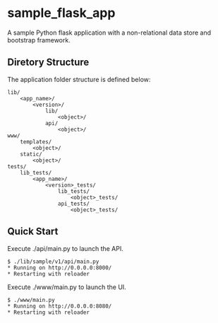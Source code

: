 sample_flask_app
================================
    
A sample Python flask application with a non-relational data store and bootstrap framework.

Diretory Structure
-------------------------

The application folder structure is defined below:

    lib/
        <app_name>/
            <version>/
                lib/
                    <object>/
                api/
                    <object>/
    www/
        templates/
            <object>/
        static/
            <object>/
    tests/
        lib_tests/
            <app_name>/
                <version>_tests/
                    lib_tests/
                        <object>_tests/
                    api_tests/
                        <object>_tests/


Quick Start
-------------------------

Execute ./api/main.py to launch the API.

    $ ./lib/sample/v1/api/main.py
    * Running on http://0.0.0.0:8000/
    * Restarting with reloader

Execute ./www/main.py to launch the UI.

    $ ./www/main.py
    * Running on http://0.0.0.0:8080/
    * Restarting with reloader



